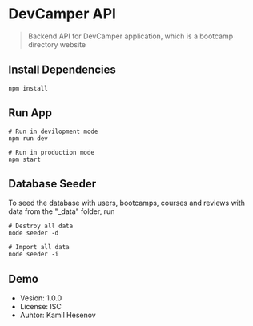 # DevCamper API

> Backend API for DevCamper application, which is a bootcamp directory website

## Install Dependencies

```
npm install
```

## Run App

```
# Run in devilopment mode
npm run dev

# Run in production mode
npm start
```

## Database Seeder

To seed the database with users, bootcamps, courses and reviews with data from the "\_data" folder, run

```
# Destroy all data
node seeder -d

# Import all data
node seeder -i
```

## Demo

- Vesion: 1.0.0
- License: ISC
- Auhtor: Kamil Hesenov
